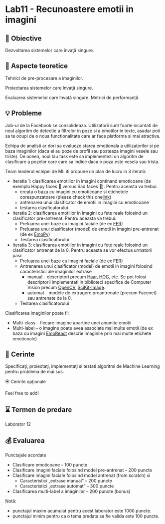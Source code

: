 # Lab11 - Recunoastere emotii in imagini



## :microscope: Obiective 

Dezvoltarea sistemelor care învaţă singure. 

## :book:  Aspecte teoretice

Tehnici de pre-procesare a imaginilor.

Proiectarea sistemelor care învaţă singure.

Evaluarea sistemelor care învaţă singure. Metrici de performanță. 




## :bulb: Probleme

Job-ul de la Facebook se consolideaza. Utilizatorii sunt foarte incantati de noul algoritm de detectie a filtrelor in poze si a emotilor in texte, asadar poti sa te ocupi de o noua functionalitate care ar face platforma si mai atractiva.

Echipa de analisti ar dori sa evalueze starea emotionala a utilizatorilor si pe baza imaginilor (daca ei au poze de profil sau posteaza imagini vesele sau triste). De aceea, noul tau task este sa implementezi un algoritm de clasificare a pozelor care care sa indice daca o poza este vesela sau trista. 

Team leaderul echipei de ML iti propune un plan de lucru in 3 iteratii:
- Iteratia 1: clasificarea emotiilor in imagini continand emoticoane (de exemplu Happy faces   versus Sad faces ). Pentru aceasta va trebui:
    - creata o baza cu imagini cu emoticoane si etichetele corespunzatoare (please check this one[link](https://github.com/iamcal/emoji-data))
    - antrenarea unui clasificator de emotii in imagini cu emoticoane
    - testarea clasificatorului
- Iteratia 2: clasificarea emotiilor in imagini cu fete reale folosind un clasificator pre-antrenat. Pentru aceasta va trebui:
    - Preluarea unei baze cu imagini faciale (de ex [FER](https://www.kaggle.com/c/challenges-in-representation-learning-facial-expression-recognition-challenge/overview))
    - Preluarea unui clasificator (model) de emotii in imagini pre-antrenat (de ex [EmoPy](https://github.com/thoughtworksarts/EmoPy))
    - Testarea clasificatorului 
- Iteratia 3: clasificarea emotiilor in imagini cu fete reale folosind un clasificator antrenat de la 0. Pentru aceasta se vor efectua urmatorii pasi:
    - Preluarea unei baze cu imagini faciale (de ex [FER](https://www.kaggle.com/c/challenges-in-representation-learning-facial-expression-recognition-challenge/overview))
    - Antrenarea unui clasificator (model) de emotii in imagini folosind caracteristici ale imaginilor extrase
        - manual - descriptori precum [Haar](https://www.merl.com/publications/docs/TR2004-043.pdf), [HOG](https://hal.inria.fr/file/index/docid/548512/filename/hog_cvpr2005.pdf), etc. Se pot folosi descriptorii implementati in biblioteci specifice de Computer Vision precum [OpenCV](https://opencv.org/), [SciKit-Image](https://scikit-image.org/).
        - automat - modele de extragere preantrenate (precum Facenet) sau antrenate de la 0.
    - Testarea clasificatorului 

Clasificarea imaginilor poate fi:
- Multi-class – fiecare imagine apartine unei anumite emotii
- Multi-label – o imagine poate avea associate mai multe emotii  (de ex baza cu imagini [EmoReact](https://www.behnaznojavan.com/emoreact) descrie imaginile prin mai multe etichete emotionale)


## :memo:  Cerinte 

Specificaţi, proiectaţi, implementaţi si testati algoritmi de Machine Learning pentru problema de mai sus.

🏵️ Cerinte opționale

Feel free to add!


## :hourglass: Termen de predare 
Laborator 12

## :moneybag: Evaluarea

Punctajele acordate 

- Clasificare emoticoane – 100 puncte
- Clasificare imagini faciale folosind model pre-antrenat – 200 puncte
- Clasificare imagini faciale folosind model antrenat (from scratch) si 
    - Caracteristici „extrase manual”  – 200 puncte
    - Caracteristici „extrase automat” – 300 puncte
- Clasificarea multi-label a imaginilor – 200 puncte (bonus)
 


Notă: 
- punctajul maxim acumulat pentru acest laborator este 1000 puncte.
- punctajul minim pentru ca o tema predata sa fie valida este 100 puncte.  







